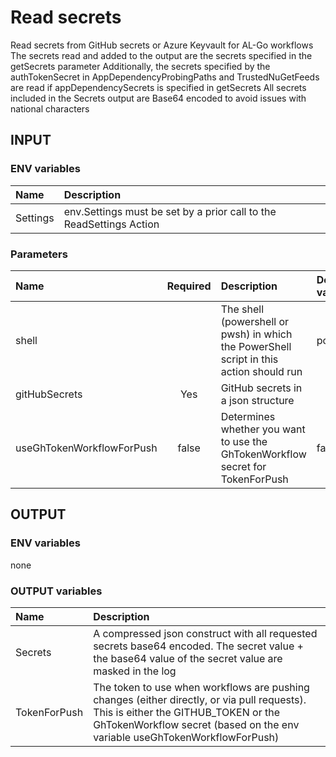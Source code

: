 # Read secrets

Read secrets from GitHub secrets or Azure Keyvault for AL-Go workflows
The secrets read and added to the output are the secrets specified in the getSecrets parameter
Additionally, the secrets specified by the authTokenSecret in AppDependencyProbingPaths and TrustedNuGetFeeds are read if appDependencySecrets is specified in getSecrets
All secrets included in the Secrets output are Base64 encoded to avoid issues with national characters

## INPUT

### ENV variables

| Name | Description |
| :-- | :-- |
| Settings | env.Settings must be set by a prior call to the ReadSettings Action |

### Parameters

| Name | Required | Description | Default value |
| :-- | :-: | :-- | :-- |
| shell | | The shell (powershell or pwsh) in which the PowerShell script in this action should run | powershell |
| gitHubSecrets | Yes | GitHub secrets in a json structure | |
| useGhTokenWorkflowForPush | false | Determines whether you want to use the GhTokenWorkflow secret for TokenForPush | false |

## OUTPUT

### ENV variables

none

### OUTPUT variables

| Name | Description |
| :-- | :-- |
| Secrets | A compressed json construct with all requested secrets base64 encoded. The secret value + the base64 value of the secret value are masked in the log |
| TokenForPush | The token to use when workflows are pushing changes (either directly, or via pull requests). This is either the GITHUB_TOKEN or the GhTokenWorkflow secret (based on the env variable useGhTokenWorkflowForPush) |
